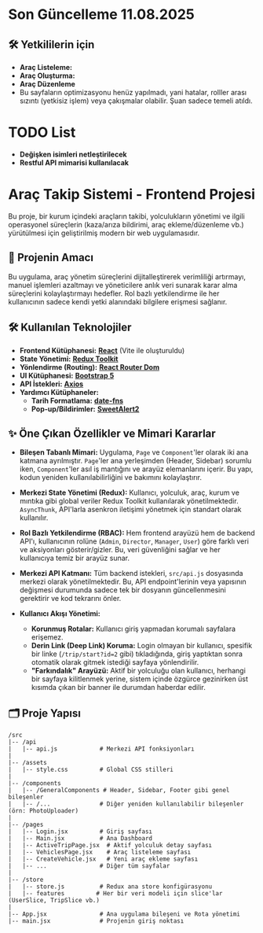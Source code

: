 # Son Güncelleme 11.08.2025
## 🛠️ Yetkililerin için

- **Araç Listeleme:** 
- **Araç Oluşturma:**
- **Araç Düzenleme**
- Bu sayfaların optimizasyonu henüz yapılmadı, yani hatalar, rolller arası sızıntı (yetkisiz işlem) veya çakışmalar olabilir. Şuan sadece temeli atıldı.

# TODO List
- **Değişken isimleri netleştirilecek**
- **Restful API mimarisi kullanılacak**

# Araç Takip Sistemi - Frontend Projesi

Bu proje, bir kurum içindeki araçların takibi, yolculukların yönetimi ve ilgili operasyonel süreçlerin (kaza/arıza bildirimi, araç ekleme/düzenleme vb.) yürütülmesi için geliştirilmiş modern bir web uygulamasıdır.

## 🚀 Projenin Amacı

Bu uygulama, araç yönetim süreçlerini dijitalleştirerek verimliliği artırmayı, manuel işlemleri azaltmayı ve yöneticilere anlık veri sunarak karar alma süreçlerini kolaylaştırmayı hedefler. Rol bazlı yetkilendirme ile her kullanıcının sadece kendi yetki alanındaki bilgilere erişmesi sağlanır.

## 🛠️ Kullanılan Teknolojiler

- **Frontend Kütüphanesi:** [**React**](https://reactjs.org/) (Vite ile oluşturuldu)
- **State Yönetimi:** [**Redux Toolkit**](https://redux-toolkit.js.org/)
- **Yönlendirme (Routing):** [**React Router Dom**](https://reactrouter.com/)
- **UI Kütüphanesi:** [**Bootstrap 5**](https://getbootstrap.com/)
- **API İstekleri:** [**Axios**](https://axios-http.com/)
- **Yardımcı Kütüphaneler:**
  - **Tarih Formatlama:** [**date-fns**](https://date-fns.org/)
  - **Pop-up/Bildirimler:** [**SweetAlert2**](https://sweetalert2.github.io/)

## ✨ Öne Çıkan Özellikler ve Mimari Kararlar

- **Bileşen Tabanlı Mimari:** Uygulama, `Page` ve `Component`'ler olarak iki ana katmana ayrılmıştır. `Page`'ler ana yerleşimden (Header, Sidebar) sorumlu iken, `Component`'ler asıl iş mantığını ve arayüz elemanlarını içerir. Bu yapı, kodun yeniden kullanılabilirliğini ve bakımını kolaylaştırır.

- **Merkezi State Yönetimi (Redux):** Kullanıcı, yolculuk, araç, kurum ve mıntıka gibi global veriler Redux Toolkit kullanılarak yönetilmektedir. `AsyncThunk`, API'larla asenkron iletişimi yönetmek için standart olarak kullanılır.

- **Rol Bazlı Yetkilendirme (RBAC):** Hem frontend arayüzü hem de backend API'ı, kullanıcının rolüne (`Admin`, `Director`, `Manager`, `User`) göre farklı veri ve aksiyonları gösterir/gizler. Bu, veri güvenliğini sağlar ve her kullanıcıya temiz bir arayüz sunar.

- **Merkezi API Katmanı:** Tüm backend istekleri, `src/api.js` dosyasında merkezi olarak yönetilmektedir. Bu, API endpoint'lerinin veya yapısının değişmesi durumunda sadece tek bir dosyanın güncellenmesini gerektirir ve kod tekrarını önler.

- **Kullanıcı Akışı Yönetimi:**
  - **Korunmuş Rotalar:** Kullanıcı giriş yapmadan korumalı sayfalara erişemez.
  - **Derin Link (Deep Link) Koruma:** Login olmayan bir kullanıcı, spesifik bir linke (`/trip/start?id=2` gibi) tıkladığında, giriş yaptıktan sonra otomatik olarak gitmek istediği sayfaya yönlendirilir.
  - **"Farkındalık" Arayüzü:** Aktif bir yolculuğu olan kullanıcı, herhangi bir sayfaya kilitlenmek yerine, sistem içinde özgürce gezinirken üst kısımda çıkan bir banner ile durumdan haberdar edilir.


## 🗂️ Proje Yapısı

```
/src
|-- /api
|   |-- api.js            # Merkezi API fonksiyonları
|
|-- /assets
|   |-- style.css         # Global CSS stilleri
|
|-- /components
|   |-- /GeneralComponents # Header, Sidebar, Footer gibi genel bileşenler
|   |-- /...              # Diğer yeniden kullanılabilir bileşenler (örn: PhotoUploader)
|
|-- /pages
|   |-- Login.jsx         # Giriş sayfası
|   |-- Main.jsx          # Ana Dashboard
|   |-- ActiveTripPage.jsx  # Aktif yolculuk detay sayfası
|   |-- VehiclesPage.jsx    # Araç listeleme sayfası
|   |-- CreateVehicle.jsx   # Yeni araç ekleme sayfası
|   |-- ...               # Diğer tüm sayfalar
|
|-- /store
|   |-- store.js          # Redux ana store konfigürasyonu
|   |-- features         # Her bir veri modeli için slice'lar (UserSlice, TripSlice vb.)
|
|-- App.jsx               # Ana uygulama bileşeni ve Rota yönetimi
|-- main.jsx              # Projenin giriş noktası
```